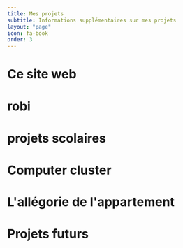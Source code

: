 ```yaml
---
title: Mes projets
subtitle: Informations supplémentaires sur mes projets
layout: "page"
icon: fa-book
order: 3
---
```

# Ce site web



# robi



# projets scolaires



# Computer cluster



# L'allégorie de l'appartement



# Projets futurs
